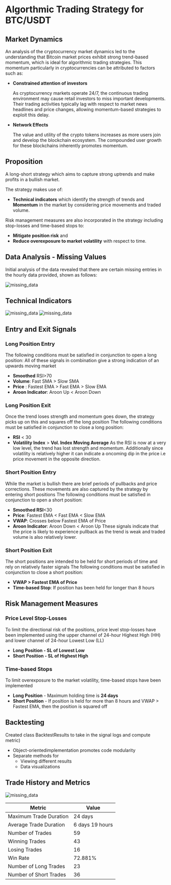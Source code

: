 
# Algorthmic Trading Strategy for BTC/USDT

## Market Dynamics

An analysis of the cryptocurrency market dynamics led to the understanding that Bitcoin market prices exhibit strong trend-based momentum, which is ideal for algorithmic trading strategies. This momentum particularly in cryptocurrencies can be attributed to factors such as:

- **Constrained attention of investors**
  
  As cryptocurrency markets operate 24/7, the continuous trading environment may cause retail investors to miss important developments. Their trading activities typically lag with respect to market news headlines and price changes, allowing momentum-based strategies to exploit this delay.

- **Network Effects**
  
  The value and utility of the crypto tokens increases as more users join and develop the blockchain ecosystem. The compounded user growth for these blockchains inherently promotes momentum.

## Proposition

A long-short strategy which aims to capture strong uptrends and make profits in a bullish market.

The strategy makes use of:
- **Technical indicators** which identify the strength of trends and **Momentum** in the market by considering price movements and traded volume.

Risk management measures are also incorporated in the strategy including stop-losses and time-based stops to:
- **Mitigate position risk** and
- **Reduce overexposure to market volatility** with respect to time.

## Data Analysis - Missing Values

Initial analysis of the data revealed that there are certain missing entries in the hourly data provided, shown as follows:

![missing_data](https://github.com/sarthakkapoor44/Inter_iit_12.0/blob/main/assets/missing_data)

## Technical Indicators
![missing_data](https://github.com/sarthakkapoor44/Inter_iit_12.0/blob/main/assets/indicator1.png)
![missing_data](https://github.com/sarthakkapoor44/Inter_iit_12.0/blob/main/assets/indicator2.png)

## Entry and Exit Signals
### Long Position Entry
The following conditions must be satisfied in conjunction to open a long position:
All of these signals in combination give a strong indication of an upwards moving market
- **Smoothed** RSI>70
- **Volume**: Fast SMA > Slow SMA
- **Price** : Fastest EMA > Fast EMA > Slow EMA
- **Aroon Indicator**: Aroon Up < Aroon Down
### Long Position Exit
Once the trend loses strength and momentum goes down, the strategy picks up on this and squares off the long position
The following conditions must be satisfied in conjunction to close a long position:
- **RSI** < 30
- **Volatility Index** > **Vol. Index Moving Average**
As the RSI is now at a very low level, the trend has lost strength and momentum. Additionally since volatility is relatively higher it can indicate a oncoming dip in the price i.e price movement in the opposite direction.

### Short Position Entry
While the market is bullish there are brief periods of pullbacks and price corrections. These movements are also captured by the strategy by entering short positions
The following conditions must be satisfied in conjunction to open a short position:
- **Smoothed RSI**<30
- **Price**: Fastest EMA < Fast EMA < Slow EMA
- **VWAP**: Crosses below Fastest EMA of Price
- **Aroon Indicator**: Aroon Down < Aroon Up
These signals indicate that the price is likely to experience pullback as the trend is weak and traded volume is also relatively lower.

### Short Position Exit
The short positions are intended to be held for short periods of time and rely on relatively faster signals
The following conditions must be satisfied in conjunction to close a short position:
- **VWAP > Fastest EMA of Price**
- **Time-based Stop**: If position has been held for longer than 8 hours

## Risk Management Measures
### Price Level Stop-Losses
To limit the directional risk of the positions, price level stop-losses have been implemented using the upper channel of 24-hour Highest High (HH) and lower channel of 24-hour Lowest Low (LL)
- **Long Position - SL of Lowest Low**
- **Short Position - SL of Highest High**
### Time-based Stops
To limit overexposure to the market volatility, time-based stops have been implemented
- **Long Position** - Maximum holding time is **24 days**
- **Short Position** - If position is held for more than 8 hours and VWAP > Fastest EMA, then the position is squared off

## Backtesting
 Created class BacktestResults to take in the signal logs and compute metric)
- Object-orientedimplementation promotes code modularity
- Separate methods for
  - Viewing different results
  - Data visualizations

## Trade History and Metrics
![missing_data](https://github.com/sarthakkapoor44/Inter_iit_12.0/blob/main/assets/trade_info.png)

  
  | Metric                         | Value           | 
  |--------------------------------|-----------------|
  | Maximum Trade Duration         | 24 days         |                          
  | Average Trade Duration         | 6 days 19 hours |                          
  | Number of Trades               | 59              |                          
  | Winning Trades                 | 43              |                          
  | Losing Trades                  | 16              |                          
  | Win Rate                       | 72.881%         |                          
  | Number of Long Trades          | 23              |                          
  | Number of Short Trades         | 36              |       



